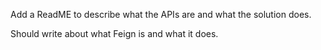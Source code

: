Add a ReadME to describe what the APIs are and what the solution does.

Should write about what Feign is and what it does.